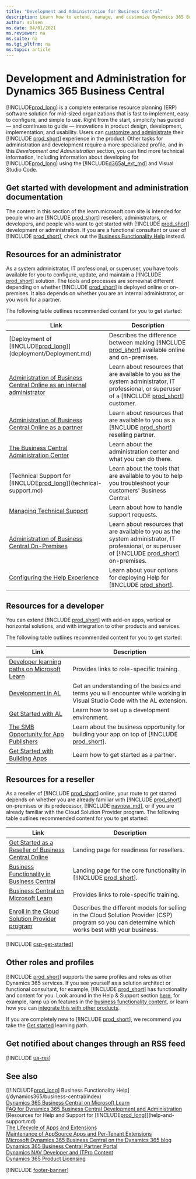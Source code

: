 ```yaml
---
title: "Development and Administration for Business Central"
description: Learn how to extend, manage, and customize Dynamics 365 Business Central
author: solsen
ms.date: 04/01/2021
ms.reviewer: na
ms.suite: na
ms.tgt_pltfrm: na
ms.topic: article
---
```

# Development and Administration for Dynamics 365 Business Central

[!INCLUDE[prod_long](includes/prod_long.md)] is a complete enterprise resource planning (ERP) software solution for mid-sized organizations that is fast to implement, easy to configure, and simple to use. Right from the start, simplicity has guided — and continues to guide — innovations in product design, development, implementation, and usability. Users can [customize and administrate](/dynamics365/business-central/admin-setup-and-administration) their [!INCLUDE [prod_short](developer/includes/prod_short.md)] experience in the product. Other tasks for administration and development require a more specialized profile, and in this *Development and Administration* section, you can find more technical information, including information about developing for [!INCLUDE[prod_long](includes/prod_long.md)] using the [!INCLUDE[d365al_ext_md](includes/d365al_ext_md.md)] and Visual Studio Code.  

## Get started with development and administration documentation

The content in this section of the learn.microsoft.com site is intended for people who are [!INCLUDE [prod_short](developer/includes/prod_short.md)] resellers, administrators, or developers, and people who want to get started with [!INCLUDE [prod_short](developer/includes/prod_short.md)] development or administration. If you are a functional consultant or user of [!INCLUDE [prod_short](developer/includes/prod_short.md)], check out the [Business Functionality Help](/dynamics365/business-central/index) instead.  

## Resources for an administrator

As a system administrator, IT professional, or superuser, you have tools available for you to configure, update, and maintain a [!INCLUDE [prod_short](developer/includes/prod_short.md)] solution. The tools and processes are somewhat different depending on whether [!INCLUDE [prod_short](developer/includes/prod_short.md)] is deployed online or on-premises. It also depends on whether you are an internal administrator, or you work for a partner.  

The following table outlines recommended content for you to get started:

|Link  |Description  |
|------|-------------|
|[Deployment of [!INCLUDE[prod_long](developer/includes/prod_long.md)]](deployment/Deployment.md)| Describes the difference between making [!INCLUDE [prod_short](developer/includes/prod_short.md)] available online and on-premises. |
|[Administration of Business Central Online as an internal administrator](administration/tenant-administration.md#administration-as-an-internal-administrator)|Learn about resources that are available to you as the system administrator, IT professional, or superuser of a [!INCLUDE [prod_short](developer/includes/prod_short.md)] customer.|
|[Administration of Business Central Online as a partner](administration/tenant-administration.md#administration-as-a-partner)|Learn about resources that are available to you as a [!INCLUDE [prod_short](developer/includes/prod_short.md)] reselling partner.|
|[The Business Central Administration Center](administration/tenant-admin-center.md)|Learn about the administration center and what you can do there.|
|[Technical Support for [!INCLUDE[prod_long](developer/includes/prod_long.md)]](technical-support.md)|Learn about the tools that are available to you to help you troubleshoot your customers' Business Central.|
|[Managing Technical Support](administration/manage-technical-support.md)|Learn about how to handle support requests.|
|[Administration of Business Central On-Premises](administration/Administration.md)|Learn about resources that are available to you as the system administrator, IT professional, or superuser of [!INCLUDE [prod_short](developer/includes/prod_short.md)] on-premises.|
|[Configuring the Help Experience](deployment/configure-help.md)|Learn about your options for deploying Help for [!INCLUDE [prod_short](developer/includes/prod_short.md)].|

## Resources for a developer

You can extend [!INCLUDE [prod_short](developer/includes/prod_short.md)] with add-on apps, vertical or horizontal solutions, and with integration to other products and services.  

The following table outlines recommended content for you to get started:

|Link  |Description  |
|------|-------------|
|[Developer learning paths on Microsoft Learn](/learn/browse/?WT.mc_id=dyn365bc_landingpage-docs&resource_type=learning%20path&products=dynamics-business-central&roles=developer)| Provides links to role-specific training. |
|[Development in AL](developer/devenv-dev-overview.md)|Get an understanding of the basics and terms you will encounter while working in Visual Studio Code with the AL extension.|
|[Get Started with AL](developer/devenv-get-started.md)|Learn how to set up a development environment.|
|[The SMB Opportunity for App Publishers](developer/readiness/opportunity-app-publisher.md)|Learn about the business opportunity for building your app on top of [!INCLUDE [prod_short](developer/includes/prod_short.md)].|
|[Get Started with Building Apps](developer/readiness/get-started.md)|Learn how to get started as a partner.|

## Resources for a reseller

As a reseller of [!INCLUDE [prod_short](includes/prod_short.md)] online, your route to get started depends on whether you are already familiar with [!INCLUDE [prod_short](includes/prod_short.md)] on-premises or its predecessor, [!INCLUDE [navnow_md](developer/includes/navnow_md.md)], or if you are already familiar with the Cloud Solution Provider program. The following table outlines recommended content for you to get started:

| Link | Description |
|--|--|
| [Get Started as a Reseller of Business Central Online](administration/get-started-online.md) | Landing page for readiness for resellers. |
| [Business Functionality in Business Central](/dynamics365/business-central/across-business-functionality) | Landing page for the core functionality in [!INCLUDE [prod_short](includes/prod_short.md)]. |
| [Business Central on Microsoft Learn](/learn/browse/?WT.mc_id=dyn365bc_landingpage-docs&products=dynamics-business-central&resource_type=learning%20path&roles=functional-consultant) | Provides links to role-specific training. |
| [Enroll in the Cloud Solution Provider program](/partner-center/enrolling-in-the-csp-program) | Describes the different models for selling in the Cloud Solution Provider (CSP) program so you can determine which works best with your business. |

[!INCLUDE [csp-get-started](developer/includes/csp-get-started.md)]

## Other roles and profiles

[!INCLUDE [prod_short](developer/includes/prod_short.md)] supports the same profiles and roles as other Dynamics 365 services. If you see yourself as a solution architect or functional consultant, for example, [!INCLUDE [prod_short](developer/includes/prod_short.md)] has functionality and content for you. Look around in the Help & Support section [here](help-and-support.md), for example, ramp up on features in the [business functionality
content](/dynamics365/business-central/across-business-functionality), or learn how you can [integrate this with other products](/dynamics365/business-central/admin-common-data-service).  

If you are completely new to [!INCLUDE [prod_short](includes/prod_short.md)], we recommend you take the [Get started](https://go.microsoft.com/fwlink/?linkid=847861) learning path.  

## Get notified about changes through an RSS feed

[!INCLUDE [ua-rss](includes/ua-rss.md)]

## See also

[[!INCLUDE[prod_long](includes/prod_long.md)] Business Functionality Help](/dynamics365/business-central/index)  
[Dynamics 365 Business Central on Microsoft Learn](/learn/dynamics365/business-central?WT.mc_id=dyn365bc_landingpage-docs)  
[FAQ for Dynamics 365 Business Central Development and Administration](faq.yml)  
[Resources for Help and Support for [!INCLUDE[prod_long](includes/prod_long.md)]](help-and-support.md)  
[The Lifecycle of Apps and Extensions](developer/devenv-app-life-cycle.md)  
[Maintenance of AppSource Apps and Per-Tenant Extensions](developer/app-maintain.md)  
[Microsoft Dynamics 365 Business Central on the Dynamics 365 blog](https://cloudblogs.microsoft.com/dynamics365/it/product/business-central/)  
[Dynamics 365 Business Central Partner Portal](https://dynamicspartners.transform.microsoft.com/products/dynamics-365-business-central)  
[Dynamics NAV Developer and ITPro Content](/dynamics-nav/index)  
[Dynamics 365 Product Licensing](https://www.microsoft.com/Licensing/product-licensing/dynamics365)  

[!INCLUDE [footer-banner](includes/footer-banner.md)]
